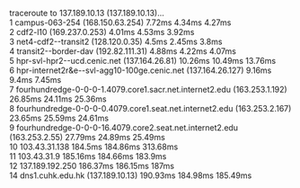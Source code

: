 traceroute to 137.189.10.13 (137.189.10.13)...<br>
1 campus-063-254 (168.150.63.254)  7.72ms  4.34ms  4.27ms<br>
2 cdf2-l10 (169.237.0.253)  4.01ms  4.53ms  3.92ms<br>
3 net4-cdf2--transit2 (128.120.0.35)  4.5ms  2.45ms  3.8ms<br>
4 transit2--border-dav (192.82.111.31)  4.88ms  4.22ms  4.07ms<br>
5 hpr-svl-hpr2--ucd.cenic.net (137.164.26.81)  10.26ms  10.49ms  13.76ms<br>
6 hpr-internet2r&e--svl-agg10-100ge.cenic.net (137.164.26.127)  9.16ms  9.4ms  7.45ms<br>
7 fourhundredge-0-0-0-1.4079.core1.sacr.net.internet2.edu (163.253.1.192)  26.85ms  24.11ms  25.36ms<br>
8 fourhundredge-0-0-0-0.4079.core1.seat.net.internet2.edu (163.253.2.167)  23.65ms  25.59ms  24.61ms<br>
9 fourhundredge-0-0-0-16.4079.core2.seat.net.internet2.edu (163.253.2.55)  27.79ms  24.89ms  25.49ms<br>
10 103.43.31.138  184.5ms  184.86ms  313.68ms<br>
11 103.43.31.9  185.16ms  184.66ms  183.9ms<br>
12 137.189.192.250  186.37ms  186.15ms  187ms<br>
14 dns1.cuhk.edu.hk (137.189.10.13)  190.93ms  184.98ms  185.49ms<br>
